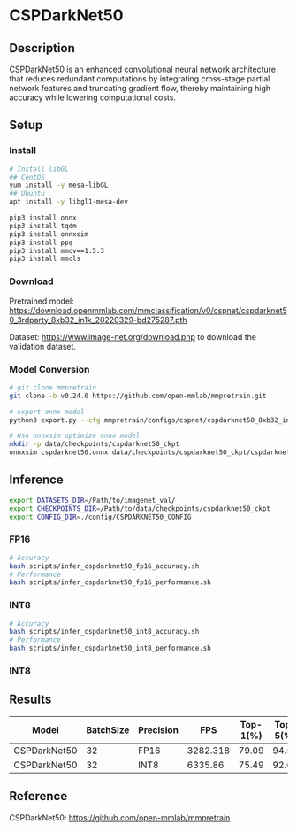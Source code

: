 # CSPDarkNet50

## Description

CSPDarkNet50 is an enhanced convolutional neural network architecture that reduces redundant computations by integrating cross-stage partial network features and truncating gradient flow, thereby maintaining high accuracy while lowering computational costs.

## Setup

### Install

```bash
# Install libGL
## CentOS
yum install -y mesa-libGL
## Ubuntu
apt install -y libgl1-mesa-dev

pip3 install onnx
pip3 install tqdm
pip3 install onnxsim
pip3 install ppq
pip3 install mmcv==1.5.3
pip3 install mmcls
```

### Download

Pretrained model: <https://download.openmmlab.com/mmclassification/v0/cspnet/cspdarknet50_3rdparty_8xb32_in1k_20220329-bd275287.pth>

Dataset: <https://www.image-net.org/download.php> to download the validation dataset.

### Model Conversion

```bash
# git clone mmpretrain
git clone -b v0.24.0 https://github.com/open-mmlab/mmpretrain.git

# export onnx model
python3 export.py --cfg mmpretrain/configs/cspnet/cspdarknet50_8xb32_in1k.py --weight cspdarknet50_3rdparty_8xb32_in1k_20220329-bd275287.pth --output cspdarknet50.onnx

# Use onnxsim optimize onnx model
mkdir -p data/checkpoints/cspdarknet50_ckpt
onnxsim cspdarknet50.onnx data/checkpoints/cspdarknet50_ckpt/cspdarknet50_sim.onnx

```

## Inference

```bash
export DATASETS_DIR=/Path/to/imagenet_val/
export CHECKPOINTS_DIR=/Path/to/data/checkpoints/cspdarknet50_ckpt
export CONFIG_DIR=./config/CSPDARKNET50_CONFIG
```

### FP16

```bash
# Accuracy
bash scripts/infer_cspdarknet50_fp16_accuracy.sh 
# Performance
bash scripts/infer_cspdarknet50_fp16_performance.sh
```

### INT8
```bash
# Accuracy
bash scripts/infer_cspdarknet50_int8_accuracy.sh 
# Performance
bash scripts/infer_cspdarknet50_int8_performance.sh
```

### INT8

## Results

| Model        | BatchSize | Precision | FPS      | Top-1(%) | Top-5(%) |
| ------------ | --------- | --------- | -------- | -------- | -------- |
| CSPDarkNet50 | 32        | FP16      | 3282.318 | 79.09    | 94.52  |
| CSPDarkNet50 | 32        | INT8      | 6335.86 | 75.49    | 92.66  |

## Reference

CSPDarkNet50: <https://github.com/open-mmlab/mmpretrain>